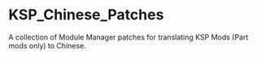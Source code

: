 # KSP_Chinese_Patches
 A collection of Module Manager patches for translating KSP Mods (Part mods only) to Chinese.
